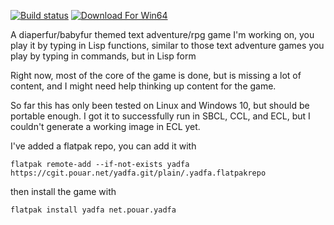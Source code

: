 [![Build status](https://img.shields.io/appveyor/ci/pouar/yadfa/master.svg?style=plastic&logo=appveyor&label=appveyor)](https://ci.appveyor.com/project/pouar/yadfa/branch/master)
[![Download For Win64](https://img.shields.io/bintray/v/pouar/yadfa-generic/win64.svg?style=plastic&logo=windows&label=download)](https://bintray.com/pouar/yadfa-generic/win64/_latestVersion)

A diaperfur/babyfur themed text adventure/rpg game I'm working on, you play it by typing in Lisp functions, similar to those text adventure games you play by typing in commands, but in Lisp form

Right now, most of the core of the game is done, but is missing a lot of content, and I might need help thinking up content for the game.

So far this has only been tested on Linux and Windows 10, but should be portable enough. I got it to successfully run in SBCL, CCL, and ECL, but I couldn't generate a working image in ECL yet.

I've added a flatpak repo, you can add it with

```
flatpak remote-add --if-not-exists yadfa https://cgit.pouar.net/yadfa.git/plain/.yadfa.flatpakrepo
```

then install the game with

```
flatpak install yadfa net.pouar.yadfa
```
